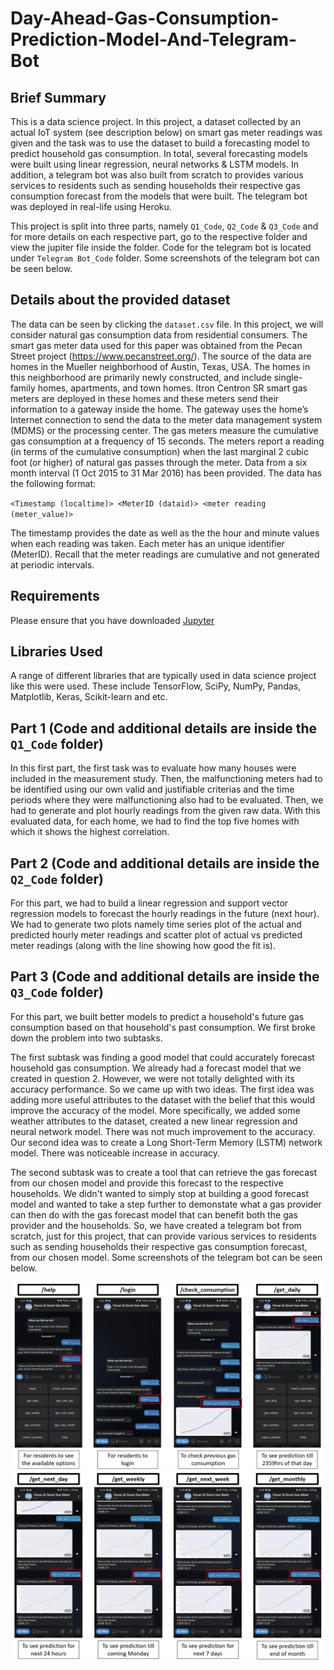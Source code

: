 # Day-Ahead-Gas-Consumption-Prediction-Model-And-Telegram-Bot

## Brief Summary
This is a data science project. In this project, a dataset collected by an actual IoT system (see
description below) on smart gas meter readings was given and the task was to use the dataset to build a forecasting model to predict household gas consumption. In total, several forecasting models were built using linear regression, neural networks & LSTM models. In addition, a telegram bot was also built from scratch to provides various services to residents such as sending households their respective gas consumption forecast from the models that were built. The telegram bot was deployed in real-life using Heroku.


This project is split into three parts, namely `Q1_Code`, `Q2_Code` & `Q3_Code` and for more details on each respective part, go to the respective folder and view the jupiter file inside the folder. Code for the telegram bot is located under `Telegram Bot_Code` folder. Some screenshots of the telegram bot can be seen below.

## Details about the provided dataset

The data can be seen by clicking the `dataset.csv` file. In this project, we will consider natural gas consumption data from residential consumers.
The smart gas meter data used for this paper was obtained from the Pecan Street project
(https://www.pecanstreet.org/). The source of the data are homes in the Mueller neighborhood of Austin, Texas, USA. 
The homes in this neighborhood are primarily newly constructed,
and include single-family homes, apartments, and town homes. Itron Centron SR smart gas
meters are deployed in these homes and these meters send their information to a gateway
inside the home. The gateway uses the home’s Internet connection to send the data to the
meter data management system (MDMS) or the processing center. The gas meters measure
the cumulative gas consumption at a frequency of 15 seconds. The meters report a reading
(in terms of the cumulative consumption) when the last marginal 2 cubic foot (or higher) of
natural gas passes through the meter. Data from a six month interval (1 Oct 2015 to 31 Mar
2016) has been provided. The data has the following format:

  `<Timestamp (localtime)> <MeterID (dataid)> <meter reading (meter_value)>`

The timestamp provides the date as well as the the hour and minute values when each reading
was taken. Each meter has an unique identifier (MeterID). Recall that the meter readings
are cumulative and not generated at periodic intervals.

## Requirements
Please ensure that you have downloaded [Jupyter](https://jupyter.org/install)

## Libraries Used
A range of different libraries that are typically used in data science project like this were used. These include TensorFlow, SciPy, NumPy, Pandas, Matplotlib, Keras, Scikit-learn and etc.  

## Part 1 (Code and additional details are inside the `Q1_Code` folder)
In this first part, the first task was to evaluate how many houses were included in the measurement study. Then, the malfunctioning meters had to be identified using our own valid and justifiable criterias and the time periods where they were malfunctioning also had to be evaluated. Then, we had to generate and plot hourly readings from the given raw data. With this evaluated data, for each home, we had to find the top five homes with which it shows
the highest correlation.

## Part 2 (Code and additional details are inside the `Q2_Code` folder)
For this part, we had to build a linear regression and support vector regression models to forecast the hourly readings in the future (next
hour). We had to generate two plots namely time series plot of the actual and predicted hourly
meter readings and scatter plot of actual vs predicted meter readings (along with
the line showing how good the fit is).

## Part 3 (Code and additional details are inside the `Q3_Code` folder)
For this part, we built better models to predict a household's future gas consumption based on that
household's past consumption. We first broke down the problem into two subtasks.

The first subtask was finding a good model that could accurately forecast household gas
consumption. We already had a forecast model that we created in question 2. However, we were
not totally delighted with its accuracy performance. So we came up with two ideas. The first idea
was adding more useful attributes to the dataset with the belief that this would improve the
accuracy of the model. More specifically, we added some weather attributes to the dataset,
created a new linear regression and neural network model. There was not much improvement to
the accuracy. Our second idea was to create a Long Short-Term Memory (LSTM) network model. There was noticeable increase in accuracy. 

The second subtask was to create a tool that can retrieve the gas forecast from our chosen
model and provide this forecast to the respective households. We didn't wanted to simply stop
at building a good forecast model and wanted to take a step further to demonstate what a gas
provider can then do with the gas forecast model that can benefit both the gas provider and the
households. So, we have created a telegram bot from scratch, just for this project, that can
provide various services to residents such as sending households their respective gas
consumption forecast, from our chosen model. Some screenshots of the telegram bot can be seen below.


![](./imgs/ug-4.jpg)
![](./imgs/ug-5.jpg)
